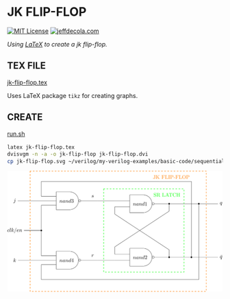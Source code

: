 # JK FLIP-FLOP

[![MIT License](http://img.shields.io/:license-mit-blue.svg)](http://jeffdecola.mit-license.org)
[![jeffdecola.com](https://img.shields.io/badge/website-jeffdecola.com-blue)](https://jeffdecola.com)

_Using
[LaTeX](https://github.com/JeffDeCola/my-cheat-sheets/tree/master/software/development/languages/latex-cheat-sheet/)
to create a jk flip-flop._

## TEX FILE

[jk-flip-flop.tex](https://github.com/JeffDeCola/my-latex-renders/blob/master/mathematics/applied/electrical-engineering/sequential-logic/jk-flip-flop/jk-flip-flop.tex)

Uses LaTeX package `tikz` for creating graphs.

## CREATE

[run.sh](https://github.com/JeffDeCola/my-latex-renders/blob/master/mathematics/applied/electrical-engineering/sequential-logic/jk-flip-flop/run.sh)

```bash
latex jk-flip-flop.tex
dvisvgm -n -a -o jk-flip-flop jk-flip-flop.dvi
cp jk-flip-flop.svg ~/verilog/my-verilog-examples/basic-code/sequential-logic/jk_flip_flop/svgs/.
```

<p align="center">
    <img src="jk-flip-flop.svg"
    align="middle"
</p>
